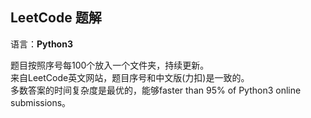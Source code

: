 ## LeetCode 题解
语言：**Python3**

题目按照序号每100个放入一个文件夹，持续更新。  
来自LeetCode英文网站，题目序号和中文版(力扣)是一致的。  
多数答案的时间复杂度是最优的，能够faster than 95% of Python3 online submissions。  
